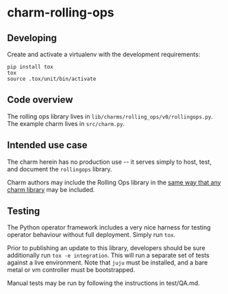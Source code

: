# charm-rolling-ops

## Developing

Create and activate a virtualenv with the development requirements:

```
pip install tox
tox
source .tox/unit/bin/activate
```

## Code overview

The rolling ops library lives in
`lib/charms/rolling_ops/v0/rollingops.py`. The example charm lives in
`src/charm.py`.

## Intended use case

The charm herein has no production use -- it serves simply to host,
test, and document the `rollingops` library.

Charm authors may include the Rolling Ops library in the [same way
that any charm library](https://juju.is/docs/sdk/libraries) may be
included.

## Testing

The Python operator framework includes a very nice harness for testing
operator behaviour without full deployment. Simply run `tox`.

Prior to publishing an update to this library, developers should be
sure additionally run `tox -e integration`. This will run a separate
set of tests against a live environment. Note that `juju` must be
installed, and a bare metal or vm controller must be bootstrapped.

Manual tests may be run by following the instructions in test/QA.md.

